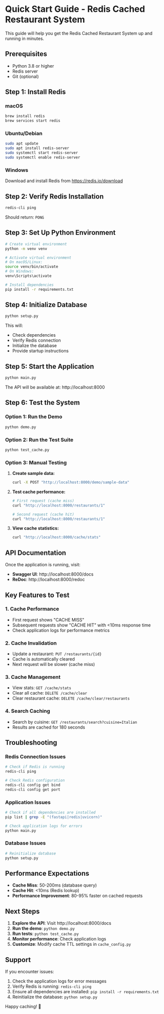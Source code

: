 # Quick Start Guide - Redis Cached Restaurant System

This guide will help you get the Redis Cached Restaurant System up and running in minutes.

## Prerequisites

- Python 3.8 or higher
- Redis server
- Git (optional)

## Step 1: Install Redis

### macOS
```bash
brew install redis
brew services start redis
```

### Ubuntu/Debian
```bash
sudo apt update
sudo apt install redis-server
sudo systemctl start redis-server
sudo systemctl enable redis-server
```

### Windows
Download and install Redis from https://redis.io/download

## Step 2: Verify Redis Installation

```bash
redis-cli ping
```
Should return: `PONG`

## Step 3: Set Up Python Environment

```bash
# Create virtual environment
python -m venv venv

# Activate virtual environment
# On macOS/Linux:
source venv/bin/activate
# On Windows:
venv\Scripts\activate

# Install dependencies
pip install -r requirements.txt
```

## Step 4: Initialize Database

```bash
python setup.py
```

This will:
- Check dependencies
- Verify Redis connection
- Initialize the database
- Provide startup instructions

## Step 5: Start the Application

```bash
python main.py
```

The API will be available at: http://localhost:8000

## Step 6: Test the System

### Option 1: Run the Demo
```bash
python demo.py
```

### Option 2: Run the Test Suite
```bash
python test_cache.py
```

### Option 3: Manual Testing

1. **Create sample data:**
   ```bash
   curl -X POST "http://localhost:8000/demo/sample-data"
   ```

2. **Test cache performance:**
   ```bash
   # First request (cache miss)
   curl "http://localhost:8000/restaurants/1"
   
   # Second request (cache hit)
   curl "http://localhost:8000/restaurants/1"
   ```

3. **View cache statistics:**
   ```bash
   curl "http://localhost:8000/cache/stats"
   ```

## API Documentation

Once the application is running, visit:
- **Swagger UI**: http://localhost:8000/docs
- **ReDoc**: http://localhost:8000/redoc

## Key Features to Test

### 1. Cache Performance
- First request shows "CACHE MISS"
- Subsequent requests show "CACHE HIT" with <10ms response time
- Check application logs for performance metrics

### 2. Cache Invalidation
- Update a restaurant: `PUT /restaurants/{id}`
- Cache is automatically cleared
- Next request will be slower (cache miss)

### 3. Cache Management
- View stats: `GET /cache/stats`
- Clear all cache: `DELETE /cache/clear`
- Clear restaurant cache: `DELETE /cache/clear/restaurants`

### 4. Search Caching
- Search by cuisine: `GET /restaurants/search?cuisine=Italian`
- Results are cached for 180 seconds

## Troubleshooting

### Redis Connection Issues
```bash
# Check if Redis is running
redis-cli ping

# Check Redis configuration
redis-cli config get bind
redis-cli config get port
```

### Application Issues
```bash
# Check if all dependencies are installed
pip list | grep -E "(fastapi|redis|uvicorn)"

# Check application logs for errors
python main.py
```

### Database Issues
```bash
# Reinitialize database
python setup.py
```

## Performance Expectations

- **Cache Miss**: 50-200ms (database query)
- **Cache Hit**: <10ms (Redis lookup)
- **Performance Improvement**: 80-95% faster on cached requests

## Next Steps

1. **Explore the API**: Visit http://localhost:8000/docs
2. **Run the demo**: `python demo.py`
3. **Run tests**: `python test_cache.py`
4. **Monitor performance**: Check application logs
5. **Customize**: Modify cache TTL settings in `cache_config.py`

## Support

If you encounter issues:
1. Check the application logs for error messages
2. Verify Redis is running: `redis-cli ping`
3. Ensure all dependencies are installed: `pip install -r requirements.txt`
4. Reinitialize the database: `python setup.py`

Happy caching! 🚀 